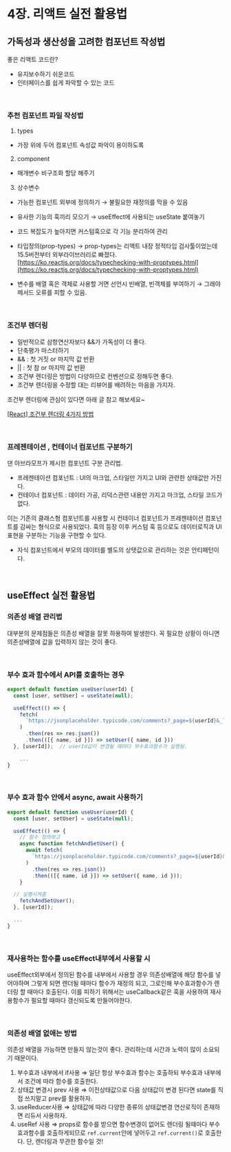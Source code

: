 # 4장. 리액트 실전 활용법

## 가독성과 생산성을 고려한 컴포넌트 작성법

좋은 리액트 코드란?

- 유지보수하기 쉬운코드
- 인터페이스를 쉽게 파악할 수 있는 코드

<br>

### 추천 컴포넌트 파일 작성법

1. types

- 가장 위에 두어 컴포넌트 속성값 파악이 용이하도록

2. component

- 매개변수 비구조화 할당 해주기

3. 상수변수

- 가능한 컴포넌트 외부에 정의하기 → 불필요한 재정의를 막을 수 있음

- 유사한 기능의 훅끼리 모으기
  → useEffect에 사용되는 useState 붙여놓기
- 코드 복잡도가 높아지면 커스텀훅으로 각 기능 분리하여 관리
- 타입정의(prop-types)
  → prop-types는 리액트 내장 정적타입 검사툴이었는데 15.5버전부터 외부라이브러리로 빠졌다.
  [https://ko.reactjs.org/docs/typechecking-with-proptypes.html](https://ko.reactjs.org/docs/typechecking-with-proptypes.html)
- 변수를 배열 혹은 객체로 사용할 거면 선언시 빈배열, 빈객체를 부여하기
  → 그래야 메서드 오류를 피할 수 있음.

<br>

### 조건부 렌더링

- 일반적으로 삼항연산자보다 &&가 가독성이 더 좋다.
- 단축평가 마스터하기
- && : 첫 거짓 or 마지막 값 반환
- || : 첫 참 or 마지막 값 반환
- 조건부 렌더링은 방법이 다양하므로 컨벤션으로 정해두면 좋다.
- 조건부 렌더링을 수정할 대는 리뷰어를 배려하는 마음을 가지자.

조건부 렌더링에 관심이 있다면 아래 글 참고 해보세요~

[[React] 조건부 렌더링 4가지 방법](https://pspace21.tistory.com/67)

<br>

### 프레젠테이션 , 컨테이너 컴포넌트 구분하기

댄 아브라모프가 제시한 컴포넌트 구분 관리법.

- 프레젠테이션 컴포넌트 : UI의 마크업, 스타일만 가지고 UI와 관련한 상태값만 가진다.
- 컨테이너 컴포넌트 : 데이터 가공, 리덕스관련 내용만 가지고 마크업, 스타일 코드가 없다.

이는 기존의 클래스형 컴포넌트를 사용할 시 컨테이너 컴포넌트가 프레젠테이션 컴포넌트를 감싸는 형식으로 사용되었다. 훅의 등장 이후 커스텀 훅 등으로도 데이터로직과 UI표현을 구분하는 기능을 구현할 수 있다.

- 자식 컴포넌트에서 부모의 데이터를 별도의 상탯값으로 관리하는 것은 안티패턴이다.

<br>

## useEffect 실전 활용법

### 의존성 배열 관리법

대부분의 문제점들은 의존성 배열을 잘못 하용하여 발생한다. 꼭 필요한 상황이 아니면 의존성배열에 값을 입력하지 않는 것이 좋다.

<br>

### 부수 효과 함수에서 API를 호출하는 경우

```jsx
export default function useUser(userId) {
  const [user, setUser] = useState(null);

  useEffect(() => {
    fetch(
      `https://jsonplaceholder.typicode.com/comments?_page=${userId}&_limit=1`
    )
      .then(res => res.json())
      .then(([{ name, id }]) => setUser({ name, id }))
  }, [userId]);  // userId값이 변경될 때마다 부수효과함수가 실행됨.

	...
}
```

<br>

### 부수 효과 함수 안에서 async, await 사용하기

```jsx
export default function useUser(userId) {
  const [user, setUser] = useState(null);

  useEffect(() => {
	// 함수 정의하고
    async function fetchAndSetUser() {
      await fetch(
        `https://jsonplaceholder.typicode.com/comments?_page=${userId}&_limit=1`
      )
        .then(res => res.json())
        .then(([{ name, id }]) => setUser({ name, id }));
    }

  // 실행시켜줌
    fetchAndSetUser();
  }, [userId]);

  ...
}
```

<br>

### 재사용하는 함수를 useEffect내부에서 사용할 시

useEffect외부에서 정의된 함수를 내부에서 사용할 경우 의존성배열에 해당 함수를 넣어야하며 그렇게 되면 렌더될 때마다 함수가 재정의 되고, 그로인해 부수효과함수가 렌더링 할 때마다 호출된다. 이를 피하기 위해서는 useCallback같은 훅을 사용하여 재사용함수가 필요할 때마다 갱신되도록 만들어야한다.

<br>

### 의존성 배열 없애는 방법

의존성 배열을 가능하면 만들지 않는것이 좋다. 관리하는데 시간과 노력이 많이 소요되기 때문이다.

1. 부수효과 내부에서 if사용
   ⇒ 일단 항상 부수효과 함수는 호출하되 부수효과 내부에서 조건에 따라 함수를 호출한다.
2. 상태값 변경시 prev 사용
   ⇒ 이전상태값으로 다음 상태값이 변경 된다면 state를 직접 쓰지말고 prev를 활용하자.
3. useReducer사용
   ⇒ 상태값에 따라 다양한 종류의 상태값변경 연산로직이 존재하면 리듀서 사용하자.
4. useRef 사용
   ⇒ props로 함수를 받으면 함수변경이 없어도 렌더링 될때마다 부수효과함수를 호출하게되므로 `ref.current`안에 넣어두고 `ref.current()`로 호출한다. 단, 렌더링과 무관한 함수일 것!
